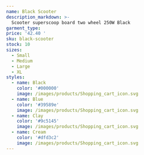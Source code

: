```yaml
---
name: Black Scooter
description_markdown: >-
  Scooter superscoop board two wheel 250W Black
garment_type:
price: '42.40 '
sku: black-scooter
stock: 10
sizes:
  - Small
  - Medium
  - Large
  - XL
styles:
  - name: Black
    color: '#000000'
    image: /images/products/Shopping_cart_icon.svg
  - name: Blue
    color: '#39589e'
    image: /images/products/Shopping_cart_icon.svg
  - name: Clay
    color: '#9c5145'
    image: /images/products/Shopping_cart_icon.svg
  - name: Cream
    color: '#dfd3c2'
    image: /images/products/Shopping_cart_icon.svg
---
```

